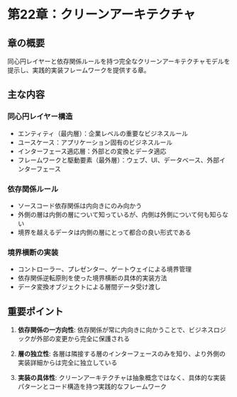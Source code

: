 # 第22章：クリーンアーキテクチャ

## 章の概要
同心円レイヤーと依存関係ルールを持つ完全なクリーンアーキテクチャモデルを提示し、実践的実装フレームワークを提供する章。

## 主な内容

### 同心円レイヤー構造
- エンティティ（最内層）：企業レベルの重要なビジネスルール
- ユースケース：アプリケーション固有のビジネスルール
- インターフェース適応層：外部との変換とデータ適応
- フレームワークと駆動要素（最外層）：ウェブ、UI、データベース、外部インターフェース

### 依存関係ルール
- ソースコード依存関係は内向きにのみ向かう
- 外側の層は内側の層について知っているが、内側は外側について何も知らない
- 境界を越えるデータは内側の層にとって都合の良い形式である

### 境界横断の実装
- コントローラー、プレゼンター、ゲートウェイによる境界管理
- 依存関係逆転原則を使った境界横断の具体的実装方法
- データ変換オブジェクトによる層間データ受け渡し

## 重要ポイント

1. **依存関係の一方向性**: 依存関係が常に内向きに向かうことで、ビジネスロジックが外部の変更から完全に保護される

2. **層の独立性**: 各層は隣接する層のインターフェースのみを知り、より外側の実装詳細からは完全に独立している

3. **実装の具体性**: クリーンアーキテクチャは抽象概念ではなく、具体的な実装パターンとコード構造を持つ実践的なフレームワーク